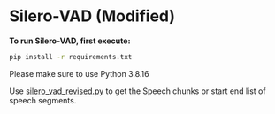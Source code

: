 # Silero-VAD (Modified)

**To run Silero-VAD, first execute:**

```bash
pip install -r requirements.txt
```
Please make sure to use Python 3.8.16 

Use [silero_vad_revised.py](silero_vad_revised.py) to get the Speech chunks or start end list of speech segments.


